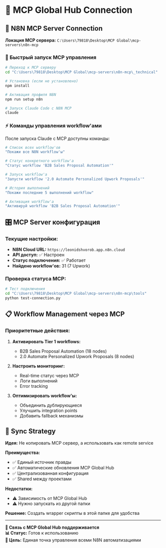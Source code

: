 # 🔗 MCP Global Hub Connection

## 📡 N8N MCP Server Connection

**Локация MCP сервера:** `C:\Users\79818\Desktop\MCP Global\mcp-servers\n8n-mcp`

### 🚀 Быстрый запуск MCP управления

```bash
# Переход к MCP серверу
cd "C:\Users\79818\Desktop\MCP Global\mcp-servers\n8n-mcp\_technical"

# Установка (если не установлено)
npm install

# Активация профиля N8N
npm run setup n8n

# Запуск Claude Code с N8N MCP
claude
```

### ⚡ Команды управления workflow'ами

После запуска Claude с MCP доступны команды:

```bash
# Список всех workflow'ов
"Покажи все N8N workflow'ы"

# Статус конкретного workflow'а  
"Статус workflow 'B2B Sales Proposal Automation'"

# Запуск workflow'а
"Запусти workflow '2.0 Automate Personalized Upwork Proposals'"

# История выполнений
"Покажи последние 5 выполнений workflow"

# Активация workflow'а
"Активируй workflow 'B2B Sales Proposal Automation'"
```

## 🎛️ MCP Server конфигурация

### Текущие настройки:
- **N8N Cloud URL:** `https://leonidshvorob.app.n8n.cloud`
- **API доступ:** ✅ Настроен
- **Статус подключения:** ✅ Работает  
- **Найдено workflow'ов:** 31 (7 Upwork)

### Проверка статуса MCP:
```bash
# Тест подключения
cd "C:\Users\79818\Desktop\MCP Global\mcp-servers\n8n-mcp\tools"
python test-connection.py
```

## 📋 Workflow Management через MCP

### Приоритетные действия:

1. **Активировать Tier 1 workflows:**
   - B2B Sales Proposal Automation (18 nodes)
   - 2.0 Automate Personalized Upwork Proposals (8 nodes)

2. **Настроить мониторинг:**
   - Real-time статус через MCP
   - Логи выполнений
   - Error tracking

3. **Оптимизировать workflow'ы:**
   - Объединить дублирующиеся
   - Улучшить integration points
   - Добавить fallback механизмы

## 🔄 Sync Strategy

**Идея:** Не копировать MCP сервер, а использовать как remote service

**Преимущества:**
- ✅ Единый источник правды
- ✅ Автоматические обновления MCP Global Hub
- ✅ Централизованная конфигурация
- ✅ Shared между проектами

**Недостатки:**
- ⚠️ Зависимость от MCP Global Hub
- ⚠️ Нужно запускать из другой папки

**Решение:** Создать wrapper скрипты в этой папке для удобства

---

**🔗 Связь с MCP Global Hub поддерживается**  
**📊 Статус:** Готов к использованию  
**🎯 Цель:** Единая точка управления всеми N8N автоматизациями
